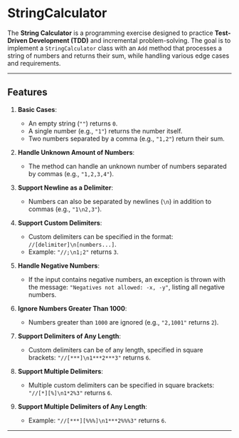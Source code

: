 # StringCalculator

The **String Calculator** is a programming exercise designed to practice **Test-Driven Development (TDD)** and incremental problem-solving. The goal is to implement a `StringCalculator` class with an `Add` method that processes a string of numbers and returns their sum, while handling various edge cases and requirements.

---

## Features

1. **Basic Cases**:
    - An empty string (`""`) returns `0`.
    - A single number (e.g., `"1"`) returns the number itself.
    - Two numbers separated by a comma (e.g., `"1,2"`) return their sum.

2. **Handle Unknown Amount of Numbers**:
    - The method can handle an unknown number of numbers separated by commas (e.g., `"1,2,3,4"`).

3. **Support Newline as a Delimiter**:
    - Numbers can also be separated by newlines (`\n`) in addition to commas (e.g., `"1\n2,3"`).

4. **Support Custom Delimiters**:
    - Custom delimiters can be specified in the format: `//[delimiter]\n[numbers...]`.
    - Example: `"//;\n1;2"` returns `3`.

5. **Handle Negative Numbers**:
    - If the input contains negative numbers, an exception is thrown with the message: `"Negatives not allowed: -x, -y"`, listing all negative numbers.

6. **Ignore Numbers Greater Than 1000**:
    - Numbers greater than `1000` are ignored (e.g., `"2,1001"` returns `2`).

7. **Support Delimiters of Any Length**:
    - Custom delimiters can be of any length, specified in square brackets: `"//[***]\n1***2***3"` returns `6`.

8. **Support Multiple Delimiters**:
    - Multiple custom delimiters can be specified in square brackets: `"//[*][%]\n1*2%3"` returns `6`.

9. **Support Multiple Delimiters of Any Length**:
    - Example: `"//[***][%%%]\n1***2%%%3"` returns `6`.

---